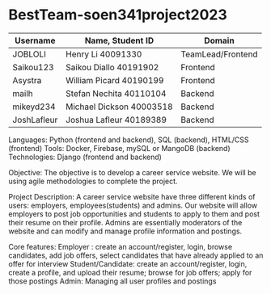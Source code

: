 # BestTeam-soen341project2023

| Username | Name, Student ID | Domain |
| --- | --- | --- |
| JOBLOLI | Henry Li 40091330 | TeamLead/Frontend |
| Saikou123 | Saikou Diallo 40191902 | Frontend |
| Asystra | William Picard 40190199 | Frontend |
| mailh | Stefan Nechita 40110104 | Backend |
| mikeyd234 | Michael Dickson 40003518 | Backend |
| JoshLafleur | Joshua Lafleur 40189389 | Backend |

Languages: Python (frontend and backend), SQL (backend), HTML/CSS (frontend)
Tools: Docker, Firebase, mySQL or MangoDB (backend)
Technologies: Django (frontend and backend)
 
Objective:
The objective is to develop a career service website. We will be using agile methodologies to complete the project. 

Project Description:
A career service website have three different kinds of users: employers, employees(students) and admins. Our website will allow employers to post job opportunities and students to apply to them and post their resume on their profile. Admins are essentially moderators of the website and can modify and manage profile information and postings.
 
Core features:
Employer : create an account/register, login, browse candidates, add job offers, select candidates that have already applied to an offer for interview 
Student/Candidate: create an account/register, login, create a profile, and upload their resume; browse for job offers; apply for those postings 
Admin: Managing all user profiles and postings 
